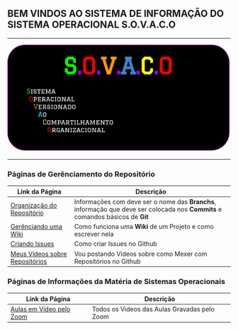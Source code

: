 ## BEM VINDOS AO SISTEMA DE INFORMAÇÃO DO SISTEMA OPERACIONAL S.O.V.A.C.O 

---

<img src="images/sovaco_logo.png">

---

### Páginas de Gerênciamento do Repositório

Link da Página|Descrição
|---|---|
[Organização do Repositório](organizacao_repo)| Informações com deve ser o nome das **Branchs**, informação que deve ser colocada nos **Commits** e comandos básicos de **Git**
[Gerênciando uma Wiki](gerenciando_wiki)| Como funciona uma **Wiki** de um Projeto e como escrever nela
[Criando Issues](criando_issues)| Como criar Issues no Github
[Meus Vídeos sobre Repositórios](Meus_Videos)| Vou postando Vídeos sobre como Mexer com Repositórios no Github

### Páginas de Informações da Matéria de Sistemas Operacionais

Link da Página|Descrição
|---|---|
[Aulas em Vídeo pelo Zoom](Aulas_Professor)| Todos os Videos das Aulas Gravadas pelo Zoom

